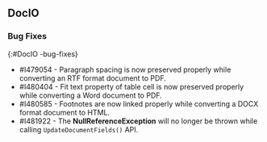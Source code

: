 ## DocIO

### Bug Fixes
{:#DocIO -bug-fixes}

* \#I479054 - Paragraph spacing is now preserved properly while converting an RTF format document to PDF.
* \#I480404 - Fit text property of table cell is now preserved properly while converting a Word document to PDF.
* \#I480585 - Footnotes are now linked properly while converting a DOCX format document to HTML. 
* \#I481922 - The **NullReferenceException** will no longer be thrown while calling `UpdateDocumentFields()` API.
